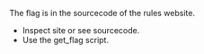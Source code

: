 The flag is in the sourcecode of the rules website.
- Inspect site or see sourcecode.
- Use the get_flag script.
